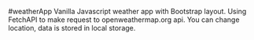 #weatherApp
 Vanilla Javascript weather app with Bootstrap layout. Using FetchAPI to make request to openweathermap.org api. You can change location, data is stored in local storage.
